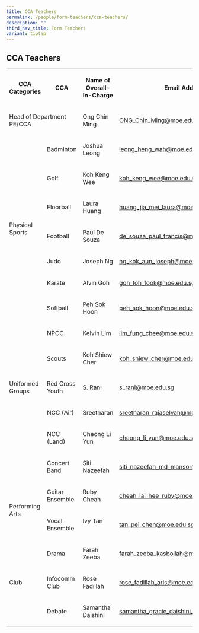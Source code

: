 ```yaml
---
title: CCA Teachers
permalink: /people/form-teachers/cca-teachers/
description: ""
third_nav_title: Form Teachers
variant: tiptap
---
```

<h2>CCA Teachers</h2>
<table style="minWidth: 100px">
<colgroup>
<col>
<col>
<col>
<col>
</colgroup>
<tbody>
<tr>
<th rowspan="1" colspan="1">
<p>CCA Categories</p>
</th>
<th rowspan="1" colspan="1">
<p>CCA</p>
</th>
<th rowspan="1" colspan="1">
<p>Name of Overall-In-Charge</p>
</th>
<th rowspan="1" colspan="1">
<p>Email Address</p>
</th>
</tr>
<tr>
<td rowspan="1" colspan="2">
<p>Head of Department PE/CCA</p>
</td>
<td rowspan="1" colspan="1">
<p>Ong Chin Ming</p>
</td>
<td rowspan="1" colspan="1">
<p><a href="mailto:ONG_Chin_Ming@moe.edu.sg" rel="noopener noreferrer nofollow" target="_blank">ONG_Chin_Ming@moe.edu.sg</a>
</p>
</td>
</tr>
<tr>
<td rowspan="7" colspan="1">
<p>Physical Sports</p>
</td>
<td rowspan="1" colspan="1">
<p>Badminton</p>
</td>
<td rowspan="1" colspan="1">
<p>Joshua Leong</p>
</td>
<td rowspan="1" colspan="1">
<p><a href="mailto:leong_heng_wah@moe.edu.sg" rel="noopener noreferrer nofollow" target="_blank">leong_heng_wah@moe.edu.sg</a>
</p>
</td>
</tr>
<tr>
<td rowspan="1" colspan="1">
<p>Golf</p>
</td>
<td rowspan="1" colspan="1">
<p>Koh Keng Wee</p>
</td>
<td rowspan="1" colspan="1">
<p><a href="mailto:koh_keng_wee@moe.edu.sg" rel="noopener noreferrer nofollow" target="_blank">koh_keng_wee@moe.edu.sg</a>
</p>
</td>
</tr>
<tr>
<td rowspan="1" colspan="1">
<p>Floorball</p>
</td>
<td rowspan="1" colspan="1">
<p>Laura Huang</p>
</td>
<td rowspan="1" colspan="1">
<p><a href="mailto:huang_jia_mei_laura@moe.edu.sg" rel="noopener noreferrer nofollow" target="_blank">huang_jia_mei_laura@moe.edu.sg</a>
<br>
</p>
</td>
</tr>
<tr>
<td rowspan="1" colspan="1">
<p>Football</p>
</td>
<td rowspan="1" colspan="1">
<p>Paul De Souza</p>
</td>
<td rowspan="1" colspan="1">
<p><a href="mailto:de_souza_paul_francis@moe.edu.sg" rel="noopener noreferrer nofollow" target="_blank">de_souza_paul_francis@moe.edu.sg</a>
<br>
</p>
</td>
</tr>
<tr>
<td rowspan="1" colspan="1">
<p>Judo</p>
</td>
<td rowspan="1" colspan="1">
<p>Joseph Ng</p>
</td>
<td rowspan="1" colspan="1">
<p><a href="mailto:ng_kok_aun_joseph@moe.edu.sg" rel="noopener noreferrer nofollow" target="_blank">ng_kok_aun_joseph@moe.edu.sg</a>
</p>
</td>
</tr>
<tr>
<td rowspan="1" colspan="1">
<p>Karate</p>
</td>
<td rowspan="1" colspan="1">
<p>Alvin Goh</p>
</td>
<td rowspan="1" colspan="1">
<p><a href="mailto:goh_toh_fook@moe.edu.sg" rel="noopener noreferrer nofollow" target="_blank">goh_toh_fook@moe.edu.sg</a>
</p>
</td>
</tr>
<tr>
<td rowspan="1" colspan="1">
<p>Softball</p>
</td>
<td rowspan="1" colspan="1">
<p>Peh Sok Hoon</p>
</td>
<td rowspan="1" colspan="1">
<p><a href="mailto:peh_sok_hoon@moe.edu.sg" rel="noopener noreferrer nofollow" target="_blank">peh_sok_hoon@moe.edu.sg</a>
<br>
</p>
</td>
</tr>
<tr>
<td rowspan="5" colspan="1">
<p>Uniformed Groups</p>
</td>
<td rowspan="1" colspan="1">
<p>NPCC</p>
</td>
<td rowspan="1" colspan="1">
<p>Kelvin Lim</p>
</td>
<td rowspan="1" colspan="1">
<p><a href="mailto:lim_fung_chee@moe.edu.sg" rel="noopener noreferrer nofollow" target="_blank">lim_fung_chee@moe.edu.sg</a>
</p>
</td>
</tr>
<tr>
<td rowspan="1" colspan="1">
<p>Scouts</p>
</td>
<td rowspan="1" colspan="1">
<p>Koh Shiew Cher</p>
</td>
<td rowspan="1" colspan="1">
<p><a href="mailto:koh_shiew_cher@moe.edu.sg" rel="noopener noreferrer nofollow" target="_blank">koh_shiew_cher@moe.edu.sg</a>
</p>
</td>
</tr>
<tr>
<td rowspan="1" colspan="1">
<p>Red Cross Youth</p>
</td>
<td rowspan="1" colspan="1">
<p>S. Rani</p>
</td>
<td rowspan="1" colspan="1">
<p><a href="mailto:s_rani@moe.edu.sg" rel="noopener noreferrer nofollow" target="_blank">s_rani@moe.edu.sg</a>
</p>
</td>
</tr>
<tr>
<td rowspan="1" colspan="1">
<p>NCC (Air)</p>
</td>
<td rowspan="1" colspan="1">
<p>Sreetharan</p>
</td>
<td rowspan="1" colspan="1">
<p><a href="mailto:sreetharan_rajaselvan@moe.edu.sg" rel="noopener noreferrer nofollow" target="_blank">sreetharan_rajaselvan@moe.edu.sg</a>
</p>
</td>
</tr>
<tr>
<td rowspan="1" colspan="1">
<p>NCC (Land)</p>
</td>
<td rowspan="1" colspan="1">
<p>Cheong Li Yun</p>
</td>
<td rowspan="1" colspan="1">
<p><a href="mailto:cheong_li_yun@moe.edu.sg" rel="noopener noreferrer nofollow" target="_blank">cheong_li_yun@moe.edu.sg</a>
</p>
</td>
</tr>
<tr>
<td rowspan="4" colspan="1">
<p>Performing Arts</p>
</td>
<td rowspan="1" colspan="1">
<p>Concert Band</p>
</td>
<td rowspan="1" colspan="1">
<p>Siti Nazeefah</p>
</td>
<td rowspan="1" colspan="1">
<p><a href="mailto:siti_nazeefah_md_mansor@moe.edu.sg" rel="noopener noreferrer nofollow" target="_blank">siti_nazeefah_md_mansor@moe.edu.sg</a>
</p>
</td>
</tr>
<tr>
<td rowspan="1" colspan="1">
<p>Guitar Ensemble</p>
</td>
<td rowspan="1" colspan="1">
<p>Ruby Cheah</p>
</td>
<td rowspan="1" colspan="1">
<p><a href="mailto:cheah_lai_hee_ruby@moe.edu.sg" rel="noopener noreferrer nofollow" target="_blank">cheah_lai_hee_ruby@moe.edu.sg</a>
</p>
</td>
</tr>
<tr>
<td rowspan="1" colspan="1">
<p>Vocal Ensemble</p>
</td>
<td rowspan="1" colspan="1">
<p>Ivy Tan
<br>
<br>
</p>
</td>
<td rowspan="1" colspan="1">
<p><a href="mailto:tan_pei_chen@moe.edu.sg" rel="noopener noreferrer nofollow" target="_blank">tan_pei_chen@moe.edu.sg</a>
</p>
</td>
</tr>
<tr>
<td rowspan="1" colspan="1">
<p>Drama</p>
</td>
<td rowspan="1" colspan="1">
<p>Farah Zeeba</p>
</td>
<td rowspan="1" colspan="1">
<p><a href="mailto:farah_zeeba_kasbollah@moe.edu.sg" rel="noopener noreferrer nofollow" target="_blank">farah_zeeba_kasbollah@moe.edu.sg</a>
<br>
</p>
</td>
</tr>
<tr>
<td rowspan="1" colspan="1">
<p>Club</p>
</td>
<td rowspan="1" colspan="1">
<p>Infocomm Club</p>
</td>
<td rowspan="1" colspan="1">
<p>Rose Fadillah</p>
</td>
<td rowspan="1" colspan="1">
<p><a href="mailto:rose_fadillah_aris@moe.edu.sg" rel="noopener noreferrer nofollow" target="_blank">rose_fadillah_aris@moe.edu.sg</a>
</p>
</td>
</tr>
<tr>
<td rowspan="1" colspan="1">
<p></p>
</td>
<td rowspan="1" colspan="1">
<p>Debate</p>
</td>
<td rowspan="1" colspan="1">
<p>Samantha Daishini</p>
</td>
<td rowspan="1" colspan="1">
<p><a href="mailto:samantha_gracie_daishini_thevan@moe.edu.sg" rel="noopener noreferrer nofollow" target="_blank">samantha_gracie_daishini_thevan@moe.edu.sg</a>
</p>
</td>
</tr>
</tbody>
</table>
<p></p>